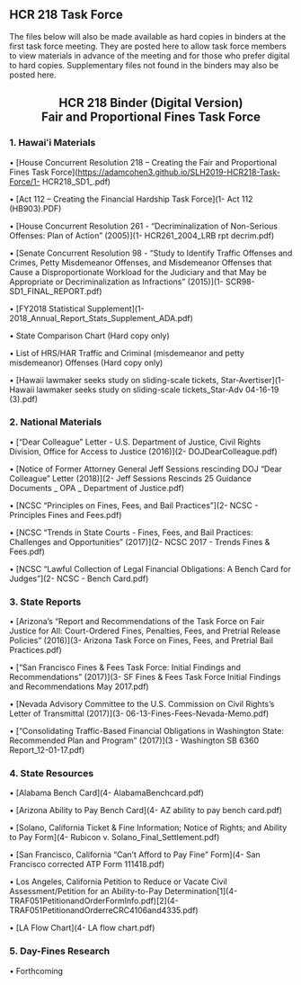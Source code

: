 ## HCR 218 Task Force 

The files below will also be made available as hard copies in binders at the first task force meeting. They are posted here to allow task force members to view materials in advance of the meeting and for those who prefer digital to hard copies. Supplementary files not found in the binders may also be posted here.

<center><h2>HCR 218 Binder (Digital Version)
<br>
Fair and Proportional Fines Task Force</h2></center>

### 1. Hawaiʻi Materials

•	[House Concurrent Resolution 218 – Creating the Fair and Proportional Fines Task Force](https://adamcohen3.github.io/SLH2019-HCR218-Task-Force/1- HCR218_SD1_.pdf)

•	[Act 112 – Creating the Financial Hardship Task Force](1- Act 112 (HB903).PDF)

•	[House Concurrent Resolution 261 - “Decriminalization of Non-Serious Offenses: Plan of Action” (2005)](1- HCR261_2004_LRB rpt decrim.pdf)

•	[Senate Concurrent Resolution 98 - “Study to Identify Traffic Offenses and Crimes, Petty Misdemeanor Offenses, and Misdemeanor Offenses that Cause a Disproportionate Workload for the Judiciary and that May be Appropriate or Decriminalization as Infractions” (2015)](1- SCR98-SD1_FINAL_REPORT.pdf)

•	[FY2018 Statistical Supplement](1- 2018_Annual_Report_Stats_Supplement_ADA.pdf)

•	State Comparison Chart (Hard copy only)

•	List of HRS/HAR Traffic and Criminal (misdemeanor and petty misdemeanor) Offenses (Hard copy only)

•	[Hawaii lawmaker seeks study on sliding-scale tickets, Star-Avertiser](1- Hawaii lawmaker seeks study on sliding-scale tickets_Star-Adv 04-16-19 (3).pdf)

### 2.  National Materials

•	[“Dear Colleague” Letter - U.S. Department of Justice, Civil Rights Division, Office for Access to Justice (2016)](2- DOJDearColleague.pdf) 

•	[Notice of Former Attorney General Jeff Sessions rescinding DOJ “Dear Colleague” Letter (2018)](2- Jeff Sessions Rescinds 25 Guidance Documents _ OPA _ Department of Justice.pdf)

•	[NCSC “Principles on Fines, Fees, and Bail Practices”](2- NCSC - Principles Fines and Fees.pdf)

•	[NCSC “Trends in State Courts - Fines, Fees, and Bail Practices: Challenges and Opportunities” (2017)](2- NCSC 2017 - Trends Fines & Fees.pdf) 

•	[NCSC “Lawful Collection of Legal Financial Obligations:  A Bench Card for Judges”](2- NCSC - Bench Card.pdf)

### 3.  State Reports

•	[Arizona’s “Report and Recommendations of the Task Force on Fair Justice for All: Court-Ordered Fines, Penalties, Fees, and 
Pretrial Release Policies” (2016)](3- Arizona Task Force on Fines, Fees, and Pretrial Bail Practices.pdf)

•	[“San Francisco Fines & Fees Task Force: Initial Findings and Recommendations” (2017)](3- SF Fines & Fees Task Force Initial Findings and Recommendations May 2017.pdf)

•	[Nevada Advisory Committee to the U.S. Commission on Civil Rights’s Letter of Transmittal (2017)](3- 06-13-Fines-Fees-Nevada-Memo.pdf)

•	[“Consolidating Traffic-Based Financial Obligations in Washington State:  Recommended Plan and Program” (2017)](3 - Washington SB 6360 Report_12-01-17.pdf)

### 4.  State Resources

•	[Alabama Bench Card](4- AlabamaBenchcard.pdf) 

•	[Arizona Ability to Pay Bench Card](4- AZ ability to pay bench card.pdf)

•	[Solano, California Ticket & Fine Information; Notice of Rights; and Ability to Pay Form](4- Rubicon v. Solano_Final_Settlement.pdf)

•	[San Francisco, California “Can’t Afford to Pay Fine” Form](4- San Francisco corrected ATP Form 111418.pdf)

•	Los Angeles, California Petition to Reduce or Vacate Civil Assessment/Petition for an Ability-to-Pay Determination[1](4- TRAF051PetitionandOrderFormInfo.pdf)[2](4- TRAF051PetitionandOrderreCRC4106and4335.pdf)

•	[LA Flow Chart](4- LA flow chart.pdf)

### 5.  Day-Fines Research

•	Forthcoming

